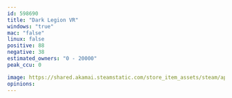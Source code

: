 ```yaml
---
id: 598690
title: "Dark Legion VR"
windows: "true"
mac: "false"
linux: false
positive: 88
negative: 38
estimated_owners: "0 - 20000"
peak_ccu: 0

image: https://shared.akamai.steamstatic.com/store_item_assets/steam/apps/598690/header.jpg?t=1513046865
opinions:
---
```

